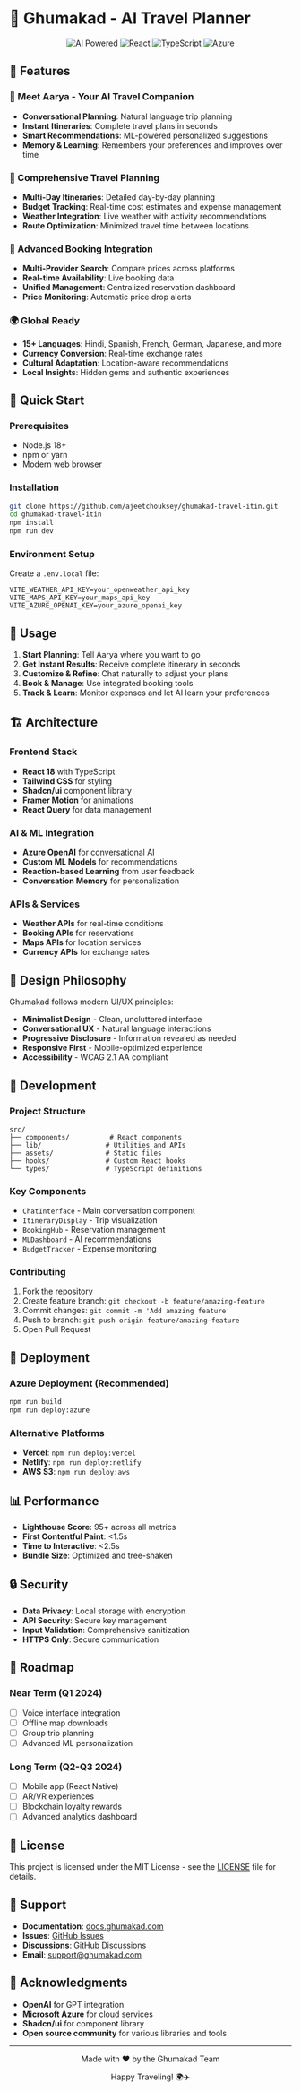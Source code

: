 # 🧳 Ghumakad - AI Travel Planner

<div align="center">
  <img src="https://img.shields.io/badge/AI%20Powered-Travel%20Planning-orange?style=for-the-badge&logo=airplane&logoColor=white" alt="AI Powered" />
  <img src="https://img.shields.io/badge/React-18+-blue?style=for-the-badge&logo=react&logoColor=white" alt="React" />
  <img src="https://img.shields.io/badge/TypeScript-5+-blue?style=for-the-badge&logo=typescript&logoColor=white" alt="TypeScript" />
  <img src="https://img.shields.io/badge/Azure-Cloud%20Ready-blue?style=for-the-badge&logo=microsoft-azure&logoColor=white" alt="Azure" />
</div>

## 🌟 Features

### 🤖 Meet Aarya - Your AI Travel Companion
- **Conversational Planning**: Natural language trip planning
- **Instant Itineraries**: Complete travel plans in seconds
- **Smart Recommendations**: ML-powered personalized suggestions
- **Memory & Learning**: Remembers your preferences and improves over time

### 🎯 Comprehensive Travel Planning
- **Multi-Day Itineraries**: Detailed day-by-day planning
- **Budget Tracking**: Real-time cost estimates and expense management
- **Weather Integration**: Live weather with activity recommendations
- **Route Optimization**: Minimized travel time between locations

### 🏨 Advanced Booking Integration
- **Multi-Provider Search**: Compare prices across platforms
- **Real-time Availability**: Live booking data
- **Unified Management**: Centralized reservation dashboard
- **Price Monitoring**: Automatic price drop alerts

### 🌍 Global Ready
- **15+ Languages**: Hindi, Spanish, French, German, Japanese, and more
- **Currency Conversion**: Real-time exchange rates
- **Cultural Adaptation**: Location-aware recommendations
- **Local Insights**: Hidden gems and authentic experiences

## 🚀 Quick Start

### Prerequisites
- Node.js 18+
- npm or yarn
- Modern web browser

### Installation
```bash
git clone https://github.com/ajeetchouksey/ghumakad-travel-itin.git
cd ghumakad-travel-itin
npm install
npm run dev
```

### Environment Setup
Create a `.env.local` file:
```env
VITE_WEATHER_API_KEY=your_openweather_api_key
VITE_MAPS_API_KEY=your_maps_api_key
VITE_AZURE_OPENAI_KEY=your_azure_openai_key
```

## 📱 Usage

1. **Start Planning**: Tell Aarya where you want to go
2. **Get Instant Results**: Receive complete itinerary in seconds
3. **Customize & Refine**: Chat naturally to adjust your plans
4. **Book & Manage**: Use integrated booking tools
5. **Track & Learn**: Monitor expenses and let AI learn your preferences

## 🏗️ Architecture

### Frontend Stack
- **React 18** with TypeScript
- **Tailwind CSS** for styling
- **Shadcn/ui** component library
- **Framer Motion** for animations
- **React Query** for data management

### AI & ML Integration
- **Azure OpenAI** for conversational AI
- **Custom ML Models** for recommendations
- **Reaction-based Learning** from user feedback
- **Conversation Memory** for personalization

### APIs & Services
- **Weather APIs** for real-time conditions
- **Booking APIs** for reservations
- **Maps APIs** for location services
- **Currency APIs** for exchange rates

## 🎨 Design Philosophy

Ghumakad follows modern UI/UX principles:
- **Minimalist Design** - Clean, uncluttered interface
- **Conversational UX** - Natural language interactions
- **Progressive Disclosure** - Information revealed as needed
- **Responsive First** - Mobile-optimized experience
- **Accessibility** - WCAG 2.1 AA compliant

## 🔧 Development

### Project Structure
```
src/
├── components/          # React components
├── lib/                # Utilities and APIs
├── assets/             # Static files
├── hooks/              # Custom React hooks
└── types/              # TypeScript definitions
```

### Key Components
- `ChatInterface` - Main conversation component
- `ItineraryDisplay` - Trip visualization
- `BookingHub` - Reservation management
- `MLDashboard` - AI recommendations
- `BudgetTracker` - Expense monitoring

### Contributing
1. Fork the repository
2. Create feature branch: `git checkout -b feature/amazing-feature`
3. Commit changes: `git commit -m 'Add amazing feature'`
4. Push to branch: `git push origin feature/amazing-feature`
5. Open Pull Request

## 🚀 Deployment

### Azure Deployment (Recommended)
```bash
npm run build
npm run deploy:azure
```

### Alternative Platforms
- **Vercel**: `npm run deploy:vercel`
- **Netlify**: `npm run deploy:netlify`
- **AWS S3**: `npm run deploy:aws`

## 📊 Performance

- **Lighthouse Score**: 95+ across all metrics
- **First Contentful Paint**: <1.5s
- **Time to Interactive**: <2.5s
- **Bundle Size**: Optimized and tree-shaken

## 🔒 Security

- **Data Privacy**: Local storage with encryption
- **API Security**: Secure key management
- **Input Validation**: Comprehensive sanitization
- **HTTPS Only**: Secure communication

## 🌟 Roadmap

### Near Term (Q1 2024)
- [ ] Voice interface integration
- [ ] Offline map downloads
- [ ] Group trip planning
- [ ] Advanced ML personalization

### Long Term (Q2-Q3 2024)
- [ ] Mobile app (React Native)
- [ ] AR/VR experiences
- [ ] Blockchain loyalty rewards
- [ ] Advanced analytics dashboard

## 📝 License

This project is licensed under the MIT License - see the [LICENSE](LICENSE) file for details.

## 🤝 Support

- **Documentation**: [docs.ghumakad.com](https://docs.ghumakad.com)
- **Issues**: [GitHub Issues](https://github.com/ajeetchouksey/ghumakad-travel-itin/issues)
- **Discussions**: [GitHub Discussions](https://github.com/ajeetchouksey/ghumakad-travel-itin/discussions)
- **Email**: support@ghumakad.com

## 🎉 Acknowledgments

- **OpenAI** for GPT integration
- **Microsoft Azure** for cloud services
- **Shadcn/ui** for component library
- **Open source community** for various libraries and tools

---

<div align="center">
  <p>Made with ❤️ by the Ghumakad Team</p>
  <p>Happy Traveling! 🌍✈️</p>
</div>
